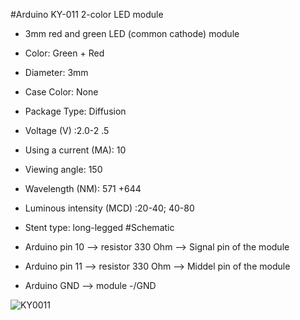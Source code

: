 #Arduino KY-011 2-color LED module
* 3mm red and green LED (common cathode) module
* Color: Green + Red
* Diameter: 3mm
* Case Color: None
* Package Type: Diffusion
* Voltage (V) :2.0-2 .5
* Using a current (MA): 10
* Viewing angle: 150
* Wavelength (NM): 571 +644
* Luminous intensity (MCD) :20-40; 40-80
* Stent type: long-legged
#Schematic

* Arduino pin 10 --> resistor 330 Ohm --> Signal pin of the module
* Arduino pin 11 --> resistor 330 Ohm --> Middel pin of the module
* Arduino GND --> module -/GND

![KY0011](https://www.makerspace.se/wiki/images/4/46/KY011.jpg)

